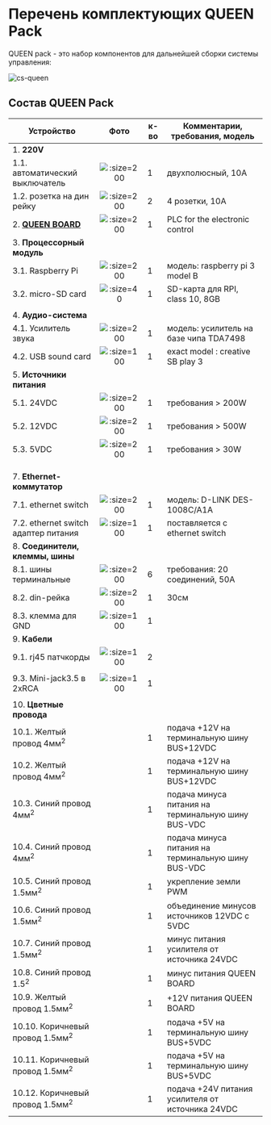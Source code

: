 # Перечень комплектующих QUEEN Pack

QUEEN pack - это набор компонентов для дальнейшей сборки системы управления:  

![cs-queen](../assets/layout/cs-queen_3dview2.png ':size=600')


## Состав QUEEN Pack

| Устройство                                         |                          Фото                           | к-во | Комментарии, требования, модель                               |
|----------------------------------------------------|:-------------------------------------------------------:|------|---------------------------------------------------------------|
| 1. **220V**                                        |                                                         |      |                                                               |
| 1.1. автоматический выключатель                    | ![](../assets/photo/circuit-breaker-1.jpg ':size=200')  | 1    | двухполюсный, 10A                                             |
| 1.2. розетка на дин рейку                          |   ![](../assets/photo/power-strip2.jpg ':size=200')     | 2    | 4 розетки, 10A                                                |
| 2. **[QUEEN BOARD](queen_board)**                  | ![](../assets/layout/queen_board_mini2.png ':size=200') | 1    | PLC for the electronic control                                |
| 3. **Процессорный модуль**                         |                                                         |      |                                                               |
| 3.1. Raspberry Pi                                  |  ![](../assets/photo/raspberry_pi_3_1.jpg ':size=200')  | 1    | модель: raspberry pi 3 model B                                |
| 3.2. micro-SD card                                 |      ![](../assets/photo/microsd-1.jpg ':size=40')      | 1    | SD-карта для RPI, class 10, 8GB                               |
|                                                    |                                                         |      |                                                               |
| 4. **Аудио-система**                               |                                                         |      |                                                               |
| 4.1. Усилитель звука                               |      ![](../assets/photo/tda7498.png ':size=200')       | 1    | модель: усилитель на базе чипа TDA7498                        |
| 4.2. USB sound card                                |    ![](assets/photo/usb-audio-1.jpg ':size=100')        | 1    | exact model : creative SB play 3                              |
| 5. **Источники питания**                           |                                                         |      |                                                               |
| 5.1. 24VDC                                         |     ![](../assets/photo/12vdc-ps-1.jpg ':size=200')     | 1    | требования > 200W                                             |
| 5.2. 12VDC                                         |     ![](../assets/photo/12vdc-ps-1.jpg ':size=200')     | 1    | требования > 500W                                             |
| 5.3. 5VDC                                          |     ![](../assets/photo/5vdc-ps-1.jpg ':size=200')      | 1    | требования > 30W                                              |
|                                                    |                                                         |      |                                                               |
|                                                    |                                                         |      |                                                               |
|                                                    |                                                         |      |                                                               |
| 7. **Ethernet-коммутатор**                         |                                                         |      |                                                               |
| 7.1. ethernet switch                               |   ![](../assets/photo/dlink-switch-1.jpg ':size=200')   | 1    | модель: D-LINK DES-1008C/A1A                                  |
| 7.2. ethernet switch адаптер питания               |    ![](../assets/photo/acdc_adapter.jpg ':size=100')    | 1    | поставляется с ethernet switch                                |
| 8. **Соединители, клеммы, шины**                   |                                                         |      |                                                               |
| 8.1. шины терминальные                             |     ![](../assets/photo/groundbus.jpg ':size=200')      | 6    | требования: 20 соединений, 50A                                |
| 8.2. din-рейка                                     |     ![](../assets/photo/din-rail-1.jpg ':size=200')     | 1    | 30см                                                          |
| 8.3. клемма для GND                                |      ![](../assets/photo/clamp_1.jpg ':size=100')       | 1    |                                                               |
| 9. **Кабели**                                      |                                                         |      |                                                               |
| 9.1. rj45 патчкорды                                |     ![](../assets/photo/patchcoord.jpg ':size=100')     | 2    |                                                               |
|                                                    |                                                         |      |                                                               |
| 9.3. Mini-jack3.5 в 2xRCA                          |   ![](../assets/photo/minijack_2rca.jpg ':size=100')    | 1    |                                                               |
|                                                    |                                                         |      |                                                               |
| 10. **Цветные провода**                            |                                                         |      |                                                               |
| 10.1. Желтый провод 4мм<sup>2                      |                                                         | 1    | подача +12V на терминальную шину BUS+12VDC                    |
| 10.2. Желтый провод 4мм<sup>2</sup>                |                                                         | 1    | подача +12V на терминальную шину BUS+12VDC                    |
| 10.3. Синий провод 4мм<sup>2</sup>                 |                                                         | 1    | подача минуса питания на терминальную шину BUS-VDC            |
| 10.4. Синий провод 4мм<sup>2</sup>                 |                                                         | 1    | подача минуса питания на терминальную шину BUS-VDC            |
| 10.5. Синий провод 1.5мм<sup>2</sup>               |                                                         | 1    | укрепление земли PWM                                          |
| 10.6. Синий провод 1.5мм<sup>2</sup>               |                                                         | 1    | объединение минусов источников 12VDC с 5VDC                   |
| 10.7. Синий провод 1.5мм<sup>2</sup>               |                                                         | 1    | минус питания усилителя от источника 24VDC                    |
| 10.8. Синий провод 1.5<sup>2</sup>                 |                                                         | 1    | минус питания QUEEN BOARD                                     |
| 10.9. Желтый провод 1.5мм<sup>2</sup>              |                                                         | 1    | +12V питания QUEEN BOARD                                      |
| 10.10. Коричневый провод 1.5мм<sup>2</sup>         |                                                         | 1    | подача +5V на терминальную шину BUS+5VDC                      |
| 10.11. Коричневый провод 1.5мм<sup>2</sup>         |                                                         | 1    | подача +5V на терминальную шину BUS+5VDC                      |
| 10.12. Коричневый провод 1.5мм<sup>2</sup>         |                                                         | 1    | подача +24V питания усилителя от источника 24VDC              |


